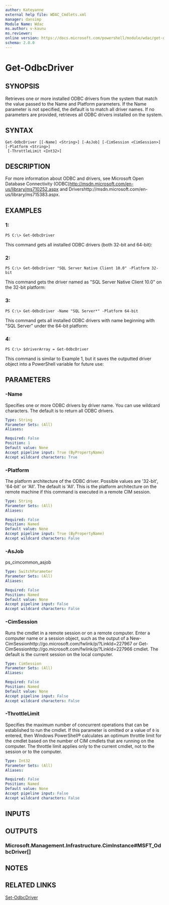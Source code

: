 ```yaml
---
author: Kateyanne
external help file: WDAC_Cmdlets.xml
manager: dansimp
Module Name: Wdac
ms.author: v-kaunu
ms.reviewer: 
online version: https://docs.microsoft.com/powershell/module/wdac/get-odbcdriver?view=windowsserver2012-ps&wt.mc_id=ps-gethelp
schema: 2.0.0
---
```


# Get-OdbcDriver

## SYNOPSIS
Retrieves one or more installed ODBC drivers from the system that match the value passed to the Name and Platform parameters.
If the Name parameter is not specified, the default is to match all driver names.
If no parameters are provided, retrieves all ODBC drivers installed on the system.

## SYNTAX

```
Get-OdbcDriver [[-Name] <String>] [-AsJob] [-CimSession <CimSession>] [-Platform <String>]
 [-ThrottleLimit <Int32>]
```

## DESCRIPTION
For more information about ODBC and drivers, see Microsoft Open Database Connectivity (ODBC)http://msdn.microsoft.com/en-us/library/ms710252.aspx and Drivershttp://msdn.microsoft.com/en-us/library/ms715383.aspx.

## EXAMPLES

### 1:
```
PS C:\> Get-OdbcDriver
```

This command gets all installed ODBC drivers (both 32-bit and 64-bit):

### 2:
```
PS C:\> Get-OdbcDriver "SQL Server Native Client 10.0" -Platform 32-bit
```

This command gets the driver named as "SQL Server Native Client 10.0" on the 32-bit platform:

### 3:
```
PS C:\> Get-OdbcDriver -Name "SQL Server*" -Platform 64-bit
```

This command gets all installed ODBC drivers with name beginning with "SQL Server" under the 64-bit platform:

### 4:
```
PS C:\> $driverArray = Get-OdbcDriver
```

This command is similar to Example 1, but it saves the outputted driver object into a PowerShell variable for future use:

## PARAMETERS

### -Name
Specifies one or more ODBC drivers by driver name.
You can use wildcard characters.
The default is to return all ODBC drivers.

```yaml
Type: String
Parameter Sets: (All)
Aliases: 

Required: False
Position: 1
Default value: None
Accept pipeline input: True (ByPropertyName)
Accept wildcard characters: True
```

### -Platform
The platform architecture of the ODBC driver.
Possible values are '32-bit', '64-bit' or 'All'.
The default is 'All'.
This is the platform architecture on the remote machine if this command is executed in a remote CIM session.

```yaml
Type: String
Parameter Sets: (All)
Aliases: 

Required: False
Position: Named
Default value: None
Accept pipeline input: True (ByPropertyName)
Accept wildcard characters: False
```

### -AsJob
ps_cimcommon_asjob

```yaml
Type: SwitchParameter
Parameter Sets: (All)
Aliases: 

Required: False
Position: Named
Default value: None
Accept pipeline input: False
Accept wildcard characters: False
```

### -CimSession
Runs the cmdlet in a remote session or on a remote computer.
Enter a computer name or a session object, such as the output of a New-CimSessionhttp://go.microsoft.com/fwlink/p/?LinkId=227967 or Get-CimSessionhttp://go.microsoft.com/fwlink/p/?LinkId=227966 cmdlet.
The default is the current session on the local computer.

```yaml
Type: CimSession
Parameter Sets: (All)
Aliases: 

Required: False
Position: Named
Default value: None
Accept pipeline input: False
Accept wildcard characters: False
```

### -ThrottleLimit
Specifies the maximum number of concurrent operations that can be established to run the cmdlet.
If this parameter is omitted or a value of `0` is entered, then Windows PowerShell® calculates an optimum throttle limit for the cmdlet based on the number of CIM cmdlets that are running on the computer.
The throttle limit applies only to the current cmdlet, not to the session or to the computer.

```yaml
Type: Int32
Parameter Sets: (All)
Aliases: 

Required: False
Position: Named
Default value: None
Accept pipeline input: False
Accept wildcard characters: False
```

## INPUTS

## OUTPUTS

### Microsoft.Management.Infrastructure.CimInstance#MSFT_OdbcDriver[]

## NOTES

## RELATED LINKS

[Set-OdbcDriver](./Set-OdbcDriver.md)



